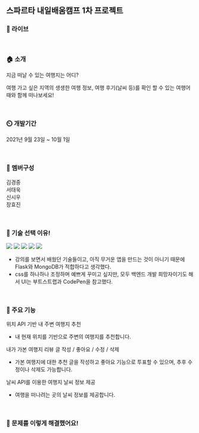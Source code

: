 ## 스파르타 내일배움캠프 1차 프로젝트

### 🔗 라이브

<br>

### 🏠 소개
지금 떠날 수 있는 여행지는 어디?

여행 가고 싶은 지역의 생생한 여행 정보, 여행 후기(날씨 등)를 확인 할 수 있는 여행어때와 함께 떠나보세요!

<br>

### ⏲️ 개발기간
2021년 9월 23일 ~ 10월 1일

<br>

### 🧙 멤버구성
김경중<br>
서태욱<br>
신시우<br>
장효진

<br>

### 📌 기술 선택 이유!

<img src="https://img.shields.io/badge/Flask-000000?style=plastic&logo=Flask&logoColor=white"/></a>
<img src="https://img.shields.io/badge/MongoDB-47A248?style=plastic&logo=MongoDB&logoColor=white"/></a>
<img src="https://img.shields.io/badge/Bootstrap-7952B3?style=plastic&logo=Bootstrap&logoColor=white"/></a>
<img src="https://img.shields.io/badge/CodePen-000000?style=plastic&logo=CodePen&logoColor=white"/></a>
<img src="https://img.shields.io/badge/Amazon AWS-232F3E?style=plastic&logo=Amazon%20AWS&logoColor=white"/></a>

- 강의를 보면서 배웠던 기술들이고, 아직 무거운 앱을 만드는 것이 아니기 때문에 Flask와 MongoDB가 적합하다고 생각했다.
- css를 하나하나 조정하며 예쁘게 꾸미고 싶지만, 모두 백엔드 개발 희망자이기도 해서 UI는 부트스트랩과 CodePen을 참고했다. 

<br>

### 📌 주요 기능
위치 API 기반 내 주변 여행지 추천
- 내 현재 위치를 기반으로 주변의 여행지를 추천합니다.

내가 가본 여행지 리뷰 글 작성 / 좋아요 / 수정 / 삭제
- 가본 여행지에 대한 추천 글을 작성하고 좋아요 기능으로 투표할 수 있으며, 추후 수정이나 삭제도 가능합니다.

날씨 API를 이용한 여행지 날씨 정보 제공
- 여행을 떠나려는 곳의 날씨 정보를 제공합니다.

<br>

### 📌 문제를 이렇게 해결했어요!
